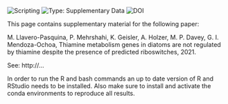 ![Scripting](https://img.shields.io/badge/Language-R-red.svg) ![Type: Supplementary Data](https://img.shields.io/badge/Type-Supplementary_data-blue.svg) ![DOI](https://img.shields.io/badge/DOI-...-green.svg)

This page contains supplementary material for the following paper:

M. Llavero-Pasquina, P. Mehrshahi,  K. Geisler, A. Holzer, M. P. Davey, G. I. Mendoza-Ochoa, Thiamine metabolism genes in diatoms are not regulated by thiamine despite the presence of predicted riboswitches, 2021.

See: http://...

In order to run the R and bash commands an up to date version of R and RStudio needs to be installed. Also make sure to install and activate the conda environments to reproduce all results.
